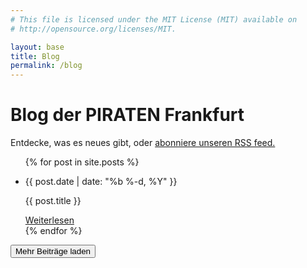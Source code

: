 ```yaml
---
# This file is licensed under the MIT License (MIT) available on
# http://opensource.org/licenses/MIT.

layout: base
title: Blog
permalink: /blog
---
```

<link rel="alternate" type="application/atom+xml" href="/en/rss/blog.xml" title="Bitcoin.org Site Blog">

<div class="home">

  <div class="hero">
    <div class="container hero-container">
      <h1 class="page-heading">Blog der PIRATEN Frankfurt</h1>
      <p class="summary">Entdecke, was es neues gibt, oder 
        <a type="application/atom+xml" href="/en/rss/blog.xml">abonniere unseren RSS feed.</a>
      </p>
    </div>
  </div>

  <div class="blog">
    <div class="container">
      <ul class="post-list clearfix">
        {% for post in site.posts %}
        <li class="post">
          <div class="post-inner">
            <p class="post-date">{{ post.date | date: "%b %-d, %Y" }}</p>
            <p class="post-name">{{ post.title }}</p>
            <p class="post-description">
              <!-- Event description -->
            </p>
            <a class="button btn-bright" href="{{ post.url | remove: '.html' }}">Weiterlesen</a>
          </div>
        </li>
        {% endfor %}
      </ul>
      <div class="btn-container">
        <button class="button btn-dark" id="loadMore">Mehr Beiträge laden</button>
      </div>
    </div>
  </div>

</div>

<script src="/js/loadMorePosts.js"></script>